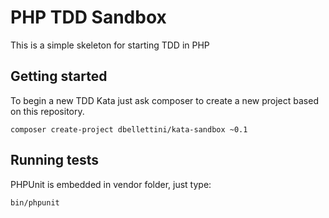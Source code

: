 PHP TDD Sandbox
===============
This is a simple skeleton for starting TDD in PHP

## Getting started
To begin a new TDD Kata just ask composer to create a new project based on this repository.

```composer create-project dbellettini/kata-sandbox ~0.1```

## Running tests
PHPUnit is embedded in vendor folder, just type:

```bin/phpunit```
